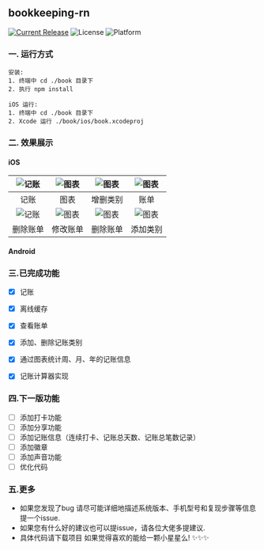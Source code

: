 ## bookkeeping-rn
[![Current Release](https://img.shields.io/github/release/378056350/bookkeeping-rn.svg?style=flat-square)](https://github.com/378056350/bookkeeping-rn/releases)
![License](https://img.shields.io/github/license/378056350/bookkeeping-rn.svg?style=flat-square)
![Platform](https://img.shields.io/badge/platform-react--native-red.svg?style=flat-square)



### 一. 运行方式

```
安装:
1. 终端中 cd ./book 目录下
2. 执行 npm install

iOS 运行:
1. 终端中 cd ./book 目录下
2. Xcode 运行 ./book/ios/book.xcodeproj
```

### 二. 效果展示

#### iOS

| ![记账](https://github.com/378056350/bookkeeping-rn/blob/master/gif/0.gif?raw=true) | ![图表](https://github.com/378056350/bookkeeping-rn/blob/master/gif/1.gif?raw=true) | ![图表](https://github.com/378056350/bookkeeping-rn/blob/master/gif/2.gif?raw=true) | ![图表](https://github.com/378056350/bookkeeping-rn/blob/master/gif/3.gif?raw=true) |
| :--------------------------------------: | :--------------------------------------: | :--------------------------------------: | :--------------------------------------: |
|            记账            |            图表            |            增删类别            |            账单            |
| ![记账](https://github.com/378056350/bookkeeping-rn/blob/master/gif/4.gif?raw=true) | ![图表](https://github.com/378056350/bookkeeping-rn/blob/master/gif/5.gif?raw=true) | ![图表](https://github.com/378056350/bookkeeping-rn/blob/master/gif/6.gif?raw=true) | ![图表](https://github.com/378056350/bookkeeping-rn/blob/master/gif/7.gif?raw=true) |
|            删除账单            |            修改账单            |            删除账单            |            添加类别            |

#### Android




### 三.已完成功能
- [x] 记账
- [x] 离线缓存
- [x] 查看账单
- [x] 添加、删除记账类别
- [x] 通过图表统计周、月、年的记账信息
- [x] 记账计算器实现



### 四.下一版功能
- [ ] 添加打卡功能
- [ ] 添加分享功能
- [ ] 添加记账信息（连续打卡、记账总天数、记账总笔数记录）
- [ ] 添加徽章
- [ ] 添加声音功能
- [ ] 优化代码

### 五.更多
* 如果您发现了bug 请尽可能详细地描述系统版本、手机型号和复现步骤等信息 提一个issue.
* 如果您有什么好的建议也可以提issue，请各位大佬多提建议.
* 具体代码请下载项目 如果觉得喜欢的能给一颗小星星么!  ✨✨✨
